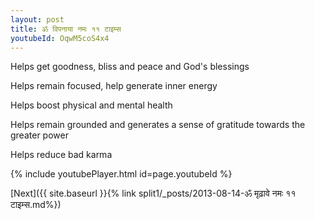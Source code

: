 ```yaml
---
layout: post
title: ॐ विपनाया नमः ११ टाइम्स
youtubeId: OqwM5coS4x4
---
```

 
 
Helps get goodness, bliss and peace and God's blessings
 
Helps remain focused, help generate inner energy 
 
Helps boost physical and mental health 
 
Helps remain grounded and generates a sense of gratitude towards the greater power 
 
Helps reduce bad karma
 
 
 
 


{% include youtubePlayer.html id=page.youtubeId %}
 
[Next]({{ site.baseurl }}{% link  split1/_posts/2013-08-14-ॐ मृढ़ावे नमः ११ टाइम्स.md%})
 
